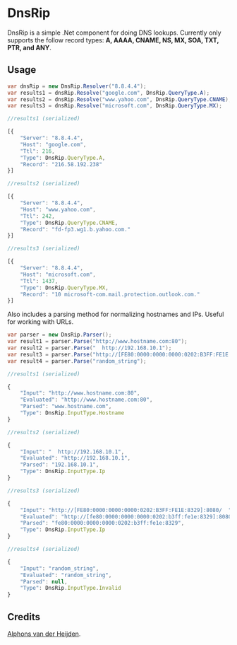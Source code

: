 # DnsRip

DnsRip is a simple .Net component for doing DNS lookups. Currently only supports the follow record types: **A, AAAA, CNAME, NS, MX, SOA, TXT, PTR, and ANY**.

## Usage

```csharp
var dnsRip = new DnsRip.Resolver("8.8.4.4");
var results1 = dnsRip.Resolve("google.com", DnsRip.QueryType.A);
var results2 = dnsRip.Resolve("www.yahoo.com", DnsRip.QueryType.CNAME);
var results3 = dnsRip.Resolve("microsoft.com", DnsRip.QueryType.MX);
```

```javascript
//results1 (serialized)

[{
    "Server": "8.8.4.4",
    "Host": "google.com",
    "Ttl": 216,
    "Type": DnsRip.QueryType.A,
    "Record": "216.58.192.238"
}]

//results2 (serialized)

[{
    "Server": "8.8.4.4",
    "Host": "www.yahoo.com",
    "Ttl": 242,
    "Type": DnsRip.QueryType.CNAME,
    "Record": "fd-fp3.wg1.b.yahoo.com."
}]

//results3 (serialized)

[{
    "Server": "8.8.4.4",
    "Host": "microsoft.com",
    "Ttl": 1437,
    "Type": DnsRip.QueryType.MX,
    "Record": "10 microsoft-com.mail.protection.outlook.com."
}]
```

Also includes a parsing method for normalizing hostnames and IPs. Useful for working with URLs.

```csharp
var parser = new DnsRip.Parser();
var result1 = parser.Parse("http://www.hostname.com:80");
var result2 = parser.Parse("  http://192.168.10.1");
var result3 = parser.Parse("http://[FE80:0000:0000:0000:0202:B3FF:FE1E:8329]:8080/  ");
var result4 = parser.Parse("random_string");
```

```javascript
//results1 (serialized)

{
    "Input": "http://www.hostname.com:80",
    "Evaluated": "http://www.hostname.com:80",
    "Parsed": "www.hostname.com",
    "Type": DnsRip.InputType.Hostname
}

//results2 (serialized)

{
    "Input": "  http://192.168.10.1",
    "Evaluated": "http://192.168.10.1",
    "Parsed": "192.168.10.1",
    "Type": DnsRip.InputType.Ip
}

//results3 (serialized)

{
    "Input": "http://[FE80:0000:0000:0000:0202:B3FF:FE1E:8329]:8080/  ",
    "Evaluated": "http://[fe80:0000:0000:0000:0202:b3ff:fe1e:8329]:8080/",
    "Parsed": "fe80:0000:0000:0000:0202:b3ff:fe1e:8329",
    "Type": DnsRip.InputType.Ip
}

//results4 (serialized)

{
    "Input": "random_string",
    "Evaluated": "random_string",
    "Parsed": null,
    "Type": DnsRip.InputType.Invalid
}
```

## Credits
[Alphons van der Heijden](http://www.codeproject.com/Articles/23673/DNS-NET-Resolver-C). 
